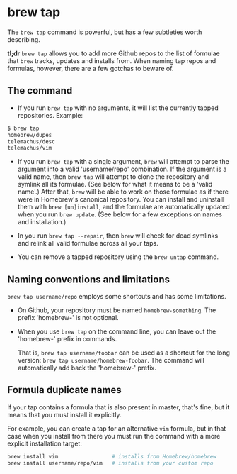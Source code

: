 # brew tap
The `brew tap` command is powerful, but has a few subtleties worth describing.

**tl;dr** `brew tap` allows you to add more Github repos to the list of formulae that `brew` tracks, updates and installs from. When naming tap repos and formulas, however, there are a few gotchas to beware of.

## The command

*   If you run `brew tap` with no arguments, it will list the currently
    tapped repositories. Example:

```bash
$ brew tap
homebrew/dupes
telemachus/desc
telemachus/vim
```

*   If you run `brew tap` with a single argument, `brew` will attempt to
    parse the argument into a valid 'username/repo' combination. If the argument is a valid name, then `brew tap` will attempt to clone the repository and symlink all its formulae. (See below for what it means to be a 'valid name'.) After that, `brew` will be able to work on those formulae as if there were in Homebrew's canonical repository. You can install and uninstall them with `brew [un]install`, and the formulae are automatically updated when you run `brew update`. (See below for a few exceptions on names and installation.)

*   In you run `brew tap --repair`, then `brew` will check for dead symlinks
    and relink all valid formulae across all your taps.

*   You can remove a tapped repository using the `brew untap` command.

## Naming conventions and limitations

`brew tap username/repo` employs some shortcuts and has some limitations.

*   On Github, your repository must be named `homebrew-something`.
    The prefix 'homebrew-' is not optional.

*   When you use `brew tap` on the command line, you can leave out the
    'homebrew-' prefix in commands.

    That is, `brew tap username/foobar` can be used as a shortcut for the long version: `brew tap username/homebrew-foobar`. The command will automatically add back the 'homebrew-' prefix.

## Formula duplicate names
If your tap contains a formula that is also present in master, that's fine, but it means that you must install it explicitly.

For example, you can create a tap for an alternative `vim` formula, but in that case when you install from there you must run the command with a more explicit installation target:

```bash
brew install vim                 # installs from Homebrew/homebrew
brew install username/repo/vim   # installs from your custom repo
```
